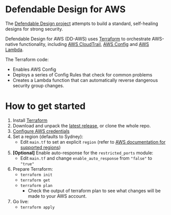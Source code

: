 # Defendable Design for AWS
The [Defendable Design project](https://github.com/defendabledesign) attempts to build a standard, self-healing designs for strong security.

Defendable Design for AWS (DD-AWS) uses [Terraform](https://www.terraform.io/) to orchestrate AWS-native functionality, including [AWS CloudTrail](https://aws.amazon.com/cloudtrail/), [AWS Config](https://aws.amazon.com/config/) and [AWS Lambda](https://aws.amazon.com/lambda/).

The Terraform code:
* Enables AWS Config
* Deploys a series of Config Rules that check for common problems
* Creates a Lambda function that can automatically reverse dangerous security group changes.

# How to get started
1. Install [Terraform](https://www.terraform.io/downloads.html)
2. Download and unpack the [latest release](https://github.com/DefendableDesign/DD-AWS/releases), or clone the whole repo.
3. [Configure AWS credentials](http://docs.aws.amazon.com/cli/latest/userguide/cli-chap-getting-started.html)
4. Set a region (defaults to Sydney):
    - Edit `main.tf` to set an explicit `region` (refer to [AWS documentation for supported regions](http://docs.aws.amazon.com/general/latest/gr/rande.html#awsconfig_region))
4. **[Optional]** Enable auto-response for the `restricted_ports` module:
    - Edit `main.tf` and change `enable_auto_response` from `"false"` to `"true"`
5. Prepare Terraform:
    - `terraform init`
    - `terraform get`
    - `terraform plan`
        - Check the output of terraform plan to see what changes will be made to your AWS account.
6. Go live:
    - `terraform apply`